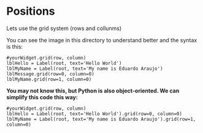 <h1>Positions</h1>
<p>Lets use the grid system (rows and collunms) </p>
<p>You can see the image in this directory to understand better and the syntax is this:</p>

```
#yourWidget.grid(row, column)
lblHello = Label(root, text='Hello World')
lblMyName = Label(root, text='My name is Eduardo Araujo')
lblMessage.grid(row=0, column=0)
lblMyName.grid(row=1, column=0)
```

<strong>You may not know this, but Python is also object-oriented. We can simplify this code this way:</strong>

```
#yourWidget.grid(row, column)
lblHello = Label(root, text='Hello World').grid(row=0, column=0)
lblMyName = Label(root, text='My name is Eduardo Araujo').grid(row=1, column=0)
```